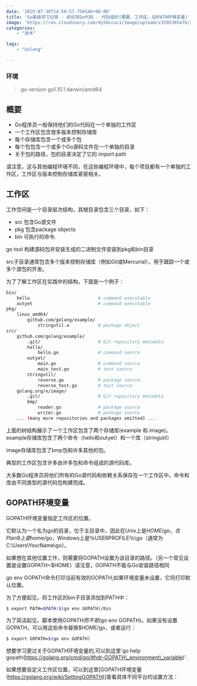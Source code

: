```yaml
---
date: '2025-07-30T14:58:57.756546+08:00'
title: 'Go基础学习记录 - 如何写Go代码 - 代码组织(概要、工作区、GOPATH环境变量)'
image: 'https://res.cloudinary.com/dy5dvcuc1/image/upload/v1595385476/xiaorongmao/golang.jpg'
categories:
    - "技术"

tags:
    - "Golang"

---
```


### **环境**

> go version go1.10.1 darwin/amd64

## **概要**

* Go程序员一般保持他们的Go代码在一个单独的工作区
* 一个工作区包含很多版本控制存储库
* 每个存储库包含一个或多个包
* 每个包包含一个或多个Go源码文件在一个单独的目录
* 关于包的路径，包的目录决定了它的 import path

请注意，这与其他编程环境不同，在这些编程环境中，每个项目都有一个单独的工作区，工作区与版本控制存储库紧密相关。

## **工作区**

工作空间是一个目录层次结构，其根目录包含三个目录，如下：

* src 包含Go源文件
* pkg 包含package objects
* bin 可执行的命令.

go tool 构建源码包并安装生成的二进制文件安装到pkg和bin目录

src子目录通常包含多个版本控制存储库（例如Git或Mercurial），用于跟踪一个或多个源包的开发。

为了了解工作区在实践中的结构，下面是一个例子：

```bash
bin/
    hello                          # command executable
    outyet                         # command executable
pkg/
    linux_amd64/
        github.com/golang/example/
            stringutil.a           # package object
src/
    github.com/golang/example/
        .git/                      # Git repository metadata
        hello/
            hello.go               # command source
        outyet/
            main.go                # command source
            main_test.go           # test source
        stringutil/
            reverse.go             # package source
            reverse_test.go        # test source
    golang.org/x/image/
        .git/                      # Git repository metadata
        bmp/
            reader.go              # package source
            writer.go              # package source
    ... (many more repositories and packages omitted) ...
```

上面的树结构展示了一个工作区包含了两个存储库(example 和 image)。example存储库包含了两个命令（hello和outyet）和一个库（stringutil）

image存储库包含了bmp包和许多其他的包。

典型的工作区包含许多由许多包和命令组成的源代码库。

大多数Go程序员将他们所有的Go源代码和依赖关系保存在一个工作区中。命令和库由不同类型的源代码包构建而成。

## **GOPATH环境变量**

GOPATH环境变量指定工作区的位置。

它默认为一个名为go的目录，位于主目录中，因此在Unix上是$HOME/go，在Plan 9上是$home/go，Windows上是％USERPROFILE％\go（通常为C:\Users\YourName\go）。

如果想在其他位置工作，则需要将GOPATH设置为该目录的路径。（另一个常见设置是设置GOPATH=$HOME）请注意，GOPATH不能与Go安装路径相同

go env GOPATH命令打印当前有效的GOPATH;如果环境变量未设置，它将打印默认位置。

为了方便起见，将工作区的bin子目录添加到PATH中：

```bash
$ export PATH=$PATH:$(go env GOPATH)/bin
```

为了简洁起见，脚本使用$GOPATH而不是$(go env GOPATH)。如果没有设置GOPATH，可以用这些命令替换$HOME/go，或者运行：

```bash
$ export GOPATH=$(go env GOPATH)
```

想要学习更过关于GOPATH环境变量的,可以到这里'go help gopath(https://golang.org/cmd/go/#hdr-GOPATH\_environment\_variable)'.

如果想要自定义工作区位置，可以到这里[GOPATH环境变量(https://golang.org/wiki/SettingGOPATH)]查看具体不同平台的设置方法：